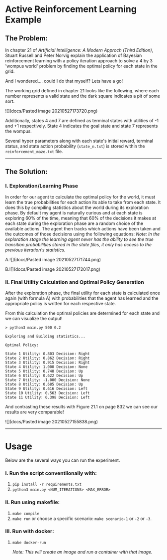 # Active Reinforcement Learning Example
## The Problem:
In chapter 21 of *Artificial Intelligence: A Modern Approch (Third Edition)*, Stuart Russell and Peter Norvig explain the application of Bayesian reinforcement learning with a policy iteration approach to solve a 4 by 3 'wompus world' problem by finding the optimal policy for each state in the grid.

And I wondered.... could I do that myself? Lets have a go!

The working grid defined in chapter 21 looks like the following, where each number represents a valid state and the dark square indicates a pit of some sort.

![](docs/Pasted image 20210527173720.png)

Additionally, states 4 and 7 are defined as terminal states with utilities of -1 and +1 respectively. State 4 indicates the goal state and state 7 represents the wompus.

Several hyper parameters along with each state's initial reward, terminal status, and state action probability (```state_n.txt```) is stored within the ```reinforcement_maze.txt``` file.
***
## The Solution:
### **I. Exploration/Learning Phase**
In order for our agent to calculate the optimal policy for the world, it must learn the true probabilities for each action its able to take from each state. 
It does this by compiling statistics about the world during its exploration phase.
By default my agent is naturally curious and at each state is exploring 60% of the time, meaning that 60% of the decisions it makes at each state during the exploration phase are a random choice of the available actions. 
The agent then tracks which actions have been taken and the outcomes of those decisions using the following equations:
*Note: In the exploration stage the learning agent never has the ability to see the true transition probabilities stored in the state files, it only has access to the previous iteration's statistics.*

A.![](docs/Pasted image 20210527171744.png)

B.![](docs/Pasted image 20210527172017.png)

### **II. Final Utility Calculation and Optimal Policy Generation**

After the exploration phase, the final utility for each state is calculated once again (with formula A) with probabilities that the agent has learned and the appropriate policy is written for each respective state.

From this calculation the optimal policies are determined for each state and we can visualize the output!

```
> python3 main.py 500 0.2
 
Exploring and Building statistics...
 
Optimal Policy: 
 
State 1 Utility: 0.803 Decision: Right
State 2 Utility: 0.862 Decision: Right
State 3 Utility: 0.915 Decision: Right
State 4 Utility: 1.000 Decision: None
State 5 Utility: 0.748 Decision: Up
State 6 Utility: 0.622 Decision: Up
State 7 Utility: -1.000 Decision: None
State 8 Utility: 0.685 Decision: Up
State 9 Utility: 0.616 Decision: Left
State 10 Utility: 0.563 Decision: Left
State 11 Utility: 0.398 Decision: Left
```

And contrasting these results with Figure 21.1 on page 832 we can see our results are very comparable!

![](docs/Pasted image 20210527155838.png)

***

# Usage
Below are the several ways you can run the experiment.

### **I. Run the script conventiionally with:**
1. ```pip install -r requirements.txt```
2. ```python3 main.py <NUM_ITERATIONS> <MAX_ERROR>```
	
### **II. Run using makefile:**
1. ```make compile```
2. ```make run``` or choose a specific scenario: ```make scenario-1``` or ```-2``` or ```-3```.


	
### **III. Run with docker:**
1. ```make docker-run```

	*Note: This will create an image and run a container with that image.*
	